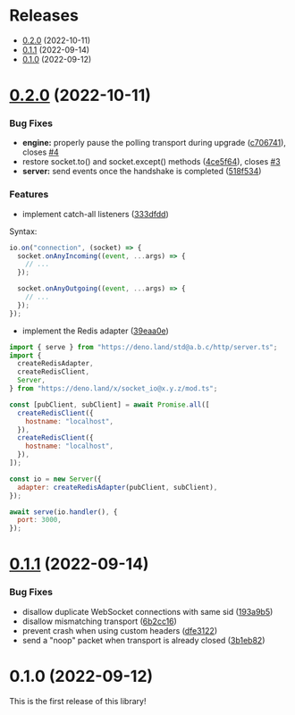 # Releases

- [0.2.0](#020-2022-10-11) (2022-10-11)
- [0.1.1](#011-2022-09-14) (2022-09-14)
- [0.1.0](#010-2022-09-12) (2022-09-12)

# [0.2.0](https://github.com/socketio/socket.io-deno/compare/0.1.1...0.2.0) (2022-10-11)

### Bug Fixes

- **engine:** properly pause the polling transport during upgrade
  ([c706741](https://github.com/socketio/socket.io-deno/commit/c706741544e33ca364ef88e3779aa8d4ee3739f0)),
  closes [#4](https://github.com/socketio/socket.io-deno/issues/4)
- restore socket.to() and socket.except() methods
  ([4ce5f64](https://github.com/socketio/socket.io-deno/commit/4ce5f646a95d9dd522fdf3c86951f82d641e3418)),
  closes [#3](https://github.com/socketio/socket.io-deno/issues/3)
- **server:** send events once the handshake is completed
  ([518f534](https://github.com/socketio/socket.io-deno/commit/518f534e1c205b746b1cb21fe76b187dabc96f34))

### Features

- implement catch-all listeners
  ([333dfdd](https://github.com/socketio/socket.io-deno/commit/333dfdd8d0f8a3409e2f22a765b775f77fb05d85))

Syntax:

```js
io.on("connection", (socket) => {
  socket.onAnyIncoming((event, ...args) => {
    // ...
  });

  socket.onAnyOutgoing((event, ...args) => {
    // ...
  });
});
```

- implement the Redis adapter
  ([39eaa0e](https://github.com/socketio/socket.io-deno/commit/39eaa0e755cf16d7b099711c5ff759290103bfd3))

```js
import { serve } from "https://deno.land/std@a.b.c/http/server.ts";
import {
  createRedisAdapter,
  createRedisClient,
  Server,
} from "https://deno.land/x/socket_io@x.y.z/mod.ts";

const [pubClient, subClient] = await Promise.all([
  createRedisClient({
    hostname: "localhost",
  }),
  createRedisClient({
    hostname: "localhost",
  }),
]);

const io = new Server({
  adapter: createRedisAdapter(pubClient, subClient),
});

await serve(io.handler(), {
  port: 3000,
});
```

# [0.1.1](https://github.com/socketio/socket.io-deno/compare/0.1.0...0.1.1) (2022-09-14)

### Bug Fixes

- disallow duplicate WebSocket connections with same sid
  ([193a9b5](https://github.com/socketio/socket.io-deno/commit/193a9b5db50e396025d32ac5166be7b5c39c6ddc))
- disallow mismatching transport
  ([6b2cc16](https://github.com/socketio/socket.io-deno/commit/6b2cc16a269405f8087b95ea563c0f9b746312bd))
- prevent crash when using custom headers
  ([dfe3122](https://github.com/socketio/socket.io-deno/commit/dfe3122865e768ae75e1d4d8c92a47961d708ee9))
- send a "noop" packet when transport is already closed
  ([3b1eb82](https://github.com/socketio/socket.io-deno/commit/3b1eb82d1e9e44660b43651dceb05b88bd1b5350))

# 0.1.0 (2022-09-12)

This is the first release of this library!
